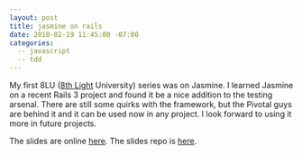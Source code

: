 ```yaml
---
layout: post
title: jasmine on rails
date: 2010-02-19 11:45:00 -07:00
categories:
  -- javascript
  -- tdd
---
```


My first 8LU ([8th Light](http://8thlight.com/) University) series was on Jasmine.  I learned Jasmine on a recent Rails 3 project and found it be a nice addition to the testing arsenal.  There are still some quirks with the framework, but the Pivotal guys are behind it and it can be used now in any project.  I look forward to using it more in future projects.

The slides are online [here](http://jor.heroku.com/).  The slides repo is [here](https://github.com/sl4m/jasmine_on_rails3_slides).
